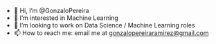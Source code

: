 - 👋 Hi, I’m @GonzaloPereira
- 👀 I’m interested in Machine Learning
- 💞️ I’m looking to work on Data Science / Machine Learning roles
- 📫 How to reach me: email me at gonzalopereiraramirez@gmail.com

<!---
GonzaloPereira/GonzaloPereira is a ✨ special ✨ repository because its `README.md` (this file) appears on your GitHub profile.
You can click the Preview link to take a look at your changes.
--->
